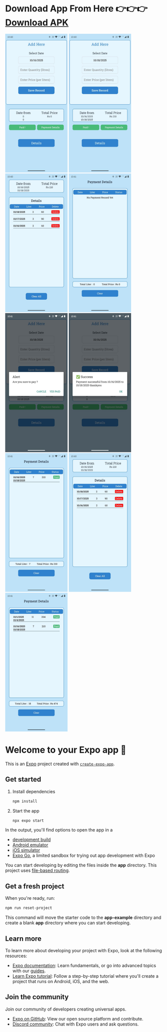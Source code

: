 # Download App From Here 👉👉👉 [Download APK](https://github.com/Sky121122/Daily-Doodh/releases/latest/download/Daily.Doodh.apk)

<img src="assets/screenshots/2.jpg" width="200" /> <img src="assets/screenshots/3.jpg" width="200" /> <img src="assets/screenshots/4.jpg" width="200" /> <img src="assets/screenshots/5.jpg" width="200" /> <img src="assets/screenshots/6.jpg" width="200" /> <img src="assets/screenshots/6.1.jpg" width="200" /> <img src="assets/screenshots/7.jpg" width="200" /> <img src="assets/screenshots/8.jpg" width="200" /> <img src="assets/screenshots/9.jpg" width="200" />
# Welcome to your Expo app 👋

This is an [Expo](https://expo.dev) project created with [`create-expo-app`](https://www.npmjs.com/package/create-expo-app).

## Get started

1. Install dependencies

   ```bash
   npm install
   ```

2. Start the app

   ```bash
   npx expo start
   ```

In the output, you'll find options to open the app in a

- [development build](https://docs.expo.dev/develop/development-builds/introduction/)
- [Android emulator](https://docs.expo.dev/workflow/android-studio-emulator/)
- [iOS simulator](https://docs.expo.dev/workflow/ios-simulator/)
- [Expo Go](https://expo.dev/go), a limited sandbox for trying out app development with Expo

You can start developing by editing the files inside the **app** directory. This project uses [file-based routing](https://docs.expo.dev/router/introduction).

## Get a fresh project

When you're ready, run:

```bash
npm run reset-project
```

This command will move the starter code to the **app-example** directory and create a blank **app** directory where you can start developing.

## Learn more

To learn more about developing your project with Expo, look at the following resources:

- [Expo documentation](https://docs.expo.dev/): Learn fundamentals, or go into advanced topics with our [guides](https://docs.expo.dev/guides).
- [Learn Expo tutorial](https://docs.expo.dev/tutorial/introduction/): Follow a step-by-step tutorial where you'll create a project that runs on Android, iOS, and the web.

## Join the community

Join our community of developers creating universal apps.

- [Expo on GitHub](https://github.com/expo/expo): View our open source platform and contribute.
- [Discord community](https://chat.expo.dev): Chat with Expo users and ask questions.
